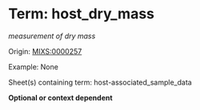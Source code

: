 # Term: host_dry_mass

*measurement of dry mass*

Origin: [MIXS:0000257](https://w3id.org/mixs/0000257)

Example: None

Sheet(s) containing term: host-associated_sample_data

**Optional or context dependent**